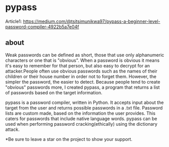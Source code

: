 # pypass

Article1: https://medium.com/@tsitsimunikwa97/pypass-a-beginner-level-password-compiler-4922b5a7e04f

## about

Weak passwords can be defined as short, those that use only alphanumeric characters or one that is "obvious". When a password is obvious it means it's easy to remember for that person, but also easy to decrypt for an attacker.People often use obvious passwords such as the names of their children or their house number in order not to forget them. However, the simpler the password, the easier to detect. Because people tend to create "obvious" passwords more, I created pypass, a program that returns a list of passwords based on the target information.

pypass is a password compiler, written in Python. It accepts input about the target from the user and returns possible passwords in a .txt file. Password lists are custom made, based on the information the user provides. This caters for passwords that include native language words. pypass can be used when performing password cracking(ethically) using the dictionary attack.

*Be sure to leave a star on the project to show your support.

